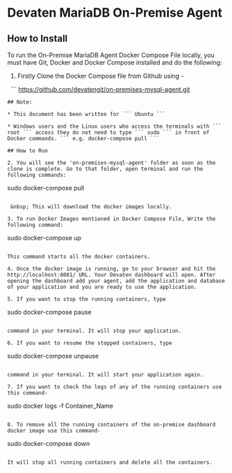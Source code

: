 # Devaten MariaDB On-Premise Agent

## How to Install

To run the On-Premise MariaDB Agent Docker Compose File locally, you must have Git, Docker and Docker Compose installed and do the following:

1. Firstly Clone the Docker Compose file from Github using -

 &nbsp; ```
https://github.com/devatengit/on-premises-mysql-agent.git
``` 
## Note:

* This document has been written for ``` Ubuntu ```

* Windows users and the Linux users who access the terminals with ``` root ``` access they do not need to type ``` sudo ``` in front of Docker commands. ``` e.g. docker-compose pull ```

## How to Run

2. You will see the 'on-premises-mysql-agent' folder as soon as the clone is complete. Go to that folder, open terminal and run the following commands:

```
sudo docker-compose pull
```

 &nbsp; This will download the docker images locally.

3. To run Docker Images mentioned in Docker Compose File, Write the following command:

```
sudo docker-compose up
```

This command starts all the docker containers.

4. Once the docker image is running, go to your browser and hit the http://localhost:8081/ URL. Your Devaten dashboard will open. After opening the dashboard add your agent, add the application and database of your application and you are ready to use the application.

5. If you want to stop the running containers, type

```
sudo docker-compose pause
```

command in your terminal. It will stop your application.

6. If you want to resume the stopped containers, type 

``` 
sudo docker-compose unpause 
```

command in your terminal. It will start your application again.

7. If you want to check the logs of any of the running containers use this command- 

``` 
sudo docker logs -f Container_Name 
```

8. To remove all the running containers of the on-premise dashboard docker image use this command- 

``` 
sudo docker-compose down 
``` 

It will stop all running containers and delete all the containers.

